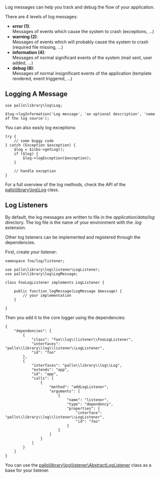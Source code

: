 Log messages can help you track and debug the flow of your application.

There are 4 levels of log messages:

* __error (1)__:    
Messages of events which cause the system to crash (exceptions, ...)
* __warning (2)__:   
Messages of events which will probably cause the system to crash (required file missing, ...)
* __information (4)__:  
Messages of normal significant events of the system (mail sent, user added, ...)
* __debug (8)__:  
Messages of normal insignificant events of the application (template rendered, event triggered, ...)

## Logging A Message

    use pallo\library\log\Log;

    $log->logInformation('Log message', 'an optional description', 'name of the log source');
    
You can also easily log exceptions:

    try {
        // some buggy code
    } catch (Exception $exception) {
        $log = $zibo->getLog();
        if ($log) {
            $log->logException($exception);
        }
        
        // handle exception
    }

For a full overview of the log methods, check the API of the [pallo\library\log\Log](docs/api/class/pallo/library/log/Log) class.

## Log Listeners

By default, the log messages are written to file in the _application/data/log_ directory.
The log file is the name of your environment with the _.log_ extension.

Other log listeners can be implemented and registered through the dependencies.

First, create your listener:

    namespace foo/log/listener;

    use pallo\library\log\listener\LogListener;
    use pallo\library\log\LogMessage;

    class FooLogListener implements LogListener {
        
        public function logMessage(LogMessage $message) {
            // your implementation
        }
        
    }
    
Then you add it to the core logger using the dependencies:

    {
        "dependencies": [
            {
                "class": "foo\\log\\listener\\FooLogListener",
                "interfaces": "pallo\\library\\log\\listener\\LogListener",
                "id": "foo"
            },
            {
                "interfaces": "pallo\\library\\log\\Log",
                "extends": "app",
                "id": "app",
                "calls": [
                    {
                        "method": "addLogListener",
                        "arguments": [
                            {
                                "name": "listener",
                                "type": "dependency",
                                "properties": {
                                    "interface": "pallo\\library\\log\\listener\\LogListener",
                                    "id": "foo"
                                }
                            }
                        ]
                    }
                ]
            }
        ]
    }
    
You can use the [pallo\library\log\listener\AbstractLogListener](/docs/api/class/pallo/library/log/listener/AbstractLogListener) class as a base for your listener.    